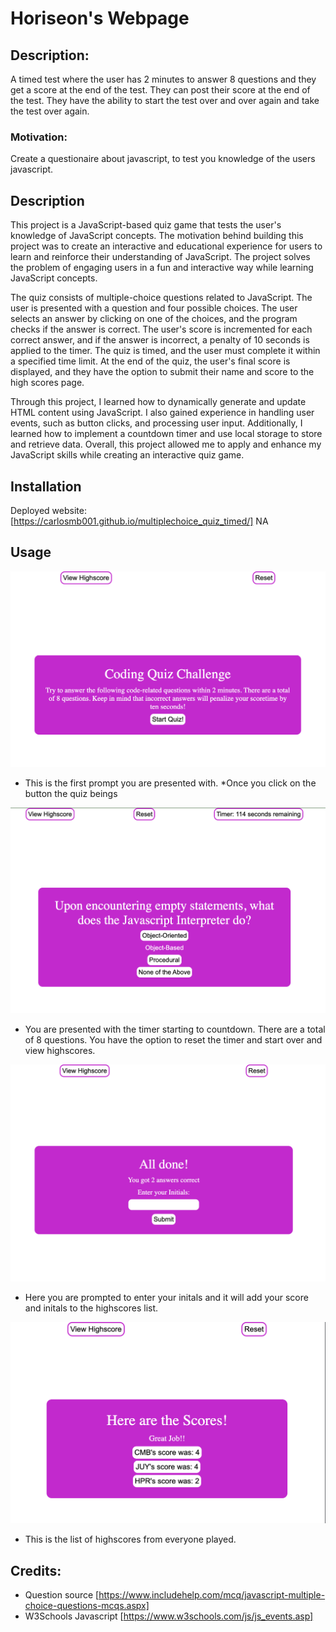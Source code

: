 # Horiseon's Webpage

## Description:
A timed test where the user has 2 minutes to answer 8 questions and they get a score at the end of the test. They can post their score at the end of the test. They have the ability to start the test over and over again and take the test over again.

### Motivation:
Create  a questionaire about javascript, to test you knowledge of the users javascript. 



## Description

This project is a JavaScript-based quiz game that tests the user's knowledge of JavaScript concepts. The motivation behind building this project was to create an interactive and educational experience for users to learn and reinforce their understanding of JavaScript. The project solves the problem of engaging users in a fun and interactive way while learning JavaScript concepts.

The quiz consists of multiple-choice questions related to JavaScript. The user is presented with a question and four possible choices. The user selects an answer by clicking on one of the choices, and the program checks if the answer is correct. The user's score is incremented for each correct answer, and if the answer is incorrect, a penalty of 10 seconds is applied to the timer. The quiz is timed, and the user must complete it within a specified time limit. At the end of the quiz, the user's final score is displayed, and they have the option to submit their name and score to the high scores page.

Through this project, I learned how to dynamically generate and update HTML content using JavaScript. I also gained experience in handling user events, such as button clicks, and processing user input. Additionally, I learned how to implement a countdown timer and use local storage to store and retrieve data. Overall, this project allowed me to apply and enhance my JavaScript skills while creating an interactive quiz game.

## Installation

Deployed website: [https://carlosmb001.github.io/multiplechoice_quiz_timed/]
NA

## Usage

![Alt text](assets/images/Intro.png)
* This is the first prompt you are presented with.
*Once you click on the button the quiz beings  

![Alt text](assets/images/Questionarie.png)

* You are presented with the timer starting to countdown. There are a total of 8 questions. You have the option to reset the timer and start over and view highscores. 

![Alt text](assets/images/Last_Prompt.png)

* Here you are prompted to enter your initals and it will add your score and initals to the highscores list.

![Alt text](assets/images/Highscores.png)

* This is the list of highscores from everyone played.

## Credits:
* Question source [https://www.includehelp.com/mcq/javascript-multiple-choice-questions-mcqs.aspx]
* W3Schools Javascript [https://www.w3schools.com/js/js_events.asp]

